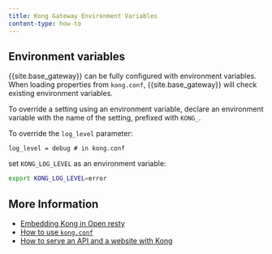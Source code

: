 ```yaml
---
title: Kong Gateway Environment Variables
content-type: how-to
---
```


## Environment variables

{{site.base_gateway}} can be fully configured with environment variables. When loading properties from `kong.conf`, {{site.base_gateway}} will check existing
environment variables. 

To override a setting using an environment variable, declare an environment
variable with the name of the setting, prefixed with `KONG_`.

To override the `log_level` parameter:

```
log_level = debug # in kong.conf
```

set `KONG_LOG_LEVEL` as an environment variable:

```bash
export KONG_LOG_LEVEL=error
```


## More Information

* [Embedding Kong in Open resty](/gateway/latest/kong-production/kong-openresty)
* [How to use `kong.conf`](/gateway/latest/kong-production/kong-conf)
* [How to serve an API and a website with Kong](/gateway/latest/kong-production/website-api-serving)